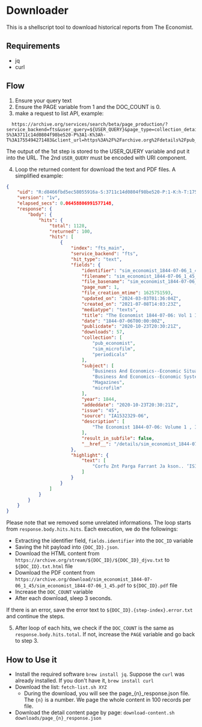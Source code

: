 # Downloader

This is a shellscript tool to download historical reports from The Economist.

## Requirements

* jq
* curl

## Flow

1. Ensure your query text
2. Ensure the PAGE variable from 1 and the DOC_COUNT is 0.
3. make a request to list API, example:

```
  https://archive.org/services/search/beta/page_production/?service_backend=fts&user_query=${USER_QUERY}&page_type=collection_details&page_target=pub_economist&hits_per_page=100&page=${PAGE}&sort=date%3Aasc&aggregations=false&uid=R%3Ad8466fbd5ec58055916a-S%3A3711c14d0804f98be520-P%3A1-K%3Ah-T%3A1755494271483&client_url=https%3A%2F%2Farchive.org%2Fdetails%2Fpub_economist%3Ftab%3Dcollection%26query%3D${USER_QUERY}%26sin%3DTXT%26sort%3Ddate
```

The output of the 1st step is stored to the USER_QUERY variable and put it into the URL. The 2nd `USER_QUERY` must be encoded with URI component.

4. Loop the returned content for download the text and PDF files. A simplified example:

```json
{
    "uid": "R:d8466fbd5ec58055916a-S:3711c14d0804f98be520-P:1-K:h-T:1755494271483",
    "version": "1v",
    "elapsed_secs": 0.06458806991577148,
    "response": {
        "body": {
            "hits": {
                "total": 1128,
                "returned": 100,
                "hits": [
                    {
                        "index": "fts_main",
                        "service_backend": "fts",
                        "hit_type": "text",
                        "fields": {
                            "identifier": "sim_economist_1844-07-06_1_45",
                            "filename": "sim_economist_1844-07-06_1_45_hocr_searchtext.txt.gz",
                            "file_basename": "sim_economist_1844-07-06_1_45",
                            "page_num": 1,
                            "file_creation_mtime": 1625751593,
                            "updated_on": "2024-03-03T01:36:04Z",
                            "created_on": "2021-07-08T14:03:23Z",
                            "mediatype": "texts",
                            "title": "The Economist 1844-07-06: Vol 1 Iss 45",
                            "date": "1844-07-06T00:00:00Z",
                            "publicdate": "2020-10-23T20:30:21Z",
                            "downloads": 57,
                            "collection": [
                                "pub_economist",
                                "sim_microfilm",
                                "periodicals"
                            ],
                            "subject": [
                                "Business And Economics--Economic Situation And Conditions",
                                "Business And Economics--Economic Systems And Theories, Economic History",
                                "Magazines",
                                "microfilm"
                            ],
                            "year": 1844,
                            "addeddate": "2020-10-23T20:30:21Z",
                            "issue": "45",
                            "source": "IA1532329-06",
                            "description": [
                                "The Economist 1844-07-06: Volume 1 , Issue 45. Digitized from IA1532329-06 . Previous issue: sim_economist_1844-06-29_1_44 . Next issue: sim_economist_1844-07-13_1_46 ."
                            ],
                            "result_in_subfile": false,
                            "__href__": "/details/sim_economist_1844-07-06_1_45?q=formosa"
                        },
                        "highlight": {
                            "text": [
                                "Corfu Znt Parga Farrant Ja kson.. ‘ISI 1 July {{{Formosa}}} Lo idley Anderson LO. «ane Fon ambuco Emily Foy"
                            ]
                        }
                    }
                ]
            }
        }
    }
}
```

Please note that we removed some unrelated informations. The loop starts from `response.body.hits.hits`. Each execution,
we do the followings:

* Extracting the identifier field, `fields.identifier` into the `DOC_ID` variable
* Saving the hit payload into `{DOC_ID}.json`.
* Download the HTML content from `https://archive.org/stream/${DOC_ID}/${DOC_ID}_djvu.txt` to `${DOC_ID}.txt.html` file
* Download the PDF content from `https://archive.org/download/sim_economist_1844-07-06_1_45/sim_economist_1844-07-06_1_45.pdf` to `${DOC_ID}.pdf` file
* Increase the `DOC_COUNT` variable
* After each download, sleep 3 seconds.

If there is an error, save the error text to `${DOC_ID}.{step-index}.error.txt` and continue the steps.

5. After loop of each hits, we check if the `DOC_COUNT` is the same as `response.body.hits.total`. If not, increase the `PAGE` variable and go back to step 3.

## How to Use it

* Install the required software `brew install jq`. Suppose the `curl` was already installed. If you don't have it, `brew install curl`
* Download the list: `fetch-list.sh XYZ`
  * During the download, you will see the page_{n}_response.json file. The `{n}` is a number. We page the whole content in 100 records per file.
* Download the detail content page by page: `download-content.sh downloads/page_{n}_response.json`
